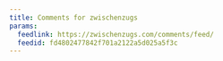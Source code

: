 ```yaml
---
title: Comments for zwischenzugs
params:
  feedlink: https://zwischenzugs.com/comments/feed/
  feedid: fd4802477842f701a2122a5d025a5f3c
---
```

